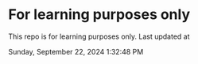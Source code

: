 # For learning purposes only
This repo is for learning purposes only.
Last updated at

Sunday, September 22, 2024 1:32:48 PM

